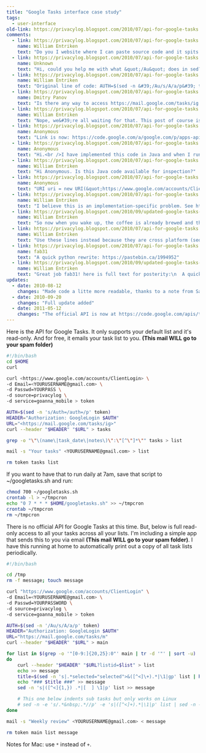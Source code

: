 ```yaml
---
title: "Google Tasks interface case study"
tags: 
  - user-interface
old-link: https://privacylog.blogspot.com/2010/07/api-for-google-tasks.html
comments:
  - link: https://privacylog.blogspot.com/2010/07/api-for-google-tasks.html#comment-1266984756256625365
    name: William Entriken
    text: "Do you I website where I can paste source code and it spits out color coded source code. Then I can view source and use that HTML in Blogger?"
  - link: https://privacylog.blogspot.com/2010/07/api-for-google-tasks.html#comment-2060840064657776386
    name: Unknown
    text: "Hi, could you help me with what &quot;/Au&quot; does in sed?"
  - link: https://privacylog.blogspot.com/2010/07/api-for-google-tasks.html#comment-5487480985337868919
    name: William Entriken
    text: "Original line of code: AUTH=$(sed -n &#39;/Au/s/A/a/p&#39; token)<br /><br />Sure, since sed is in -n (non-print mode), this matches lines with /Au/ and then /p (prints) them, as opposed to printing every line with an A in it.<br /><br />Of course a more straightforward approach is just s/Auth/auth/p which does the same thing. I&#39;ll put that in the post."
  - link: https://privacylog.blogspot.com/2010/07/api-for-google-tasks.html#comment-5980874342536393858
    name: Dmitry Panov
    text: "Is there any way to access https://mail.google.com/tasks/ig using oAuth or any other method that does not require asking the user to provide their password?"
  - link: https://privacylog.blogspot.com/2010/07/api-for-google-tasks.html#comment-6630544480703234066
    name: William Entriken
    text: "Nope, we&#39;re all waiting for that. This post of course is just a workaround. Feel free to vote on that feature at https://code.google.com/p/gdata-issues/issues/detail?id=987"
  - link: https://privacylog.blogspot.com/2010/07/api-for-google-tasks.html#comment-2242072845428836004
    name: Anonymous
    text: "Link is now: https://code.google.com/a/google.com/p/apps-api-issues/issues/detail?id=985"
  - link: https://privacylog.blogspot.com/2010/07/api-for-google-tasks.html#comment-1836539023307212689
    name: Anonymous
    text: "Hi.<br />I have implemented this code in Java and when I run it no Android simulator I get:<br />P3P: CP=&quot;This is not a P3P policy! See https://www.google.com/support/accounts/bin/answer.py?hl=en&amp;answer=151657<br /><br />Can you advise please?"
  - link: https://privacylog.blogspot.com/2010/07/api-for-google-tasks.html#comment-8998431398257638939
    name: William Entriken
    text: "Hi Anonymous. Is this Java code available for inspection?"
  - link: https://privacylog.blogspot.com/2010/07/api-for-google-tasks.html#comment-504787483224176182
    name: Anonymous
    text: "URI uri = new URI(&quot;https://www.google.com/accounts/ClientLogin?Email=user@gmail.com&amp;Passwd=pass&amp;source=privacylog&amp;service=goanna_mobile&quot;);   <br />   HttpPost post = new HttpPost(uri);<br />   HttpClient client = new DefaultHttpClient();<br />   HttpResponse response1 = client.execute(post);<br /><br />   InputStreamReader isr = new  InputStreamReader(response1.getEntity().getContent(),&quot;UTF-8&quot;);<br />   <br />   char buff[] = new char[ (int) response1.getEntity().getContentLength()];<br />   int n;<br />   StringBuffer sb = new StringBuffer();<br />   while ((n = isr.read(buff, 0, (int)response1.getEntity().getContentLength() - 1)) &gt; 0) {<br />    sb.append(buff, 0, n);<br />   }<br />   String a = sb.toString();  <br />   String arr[] = a.split(&quot;\n&quot;);<br />   String auth[] = arr[2].split(&quot;=&quot;); <br />   isr.close();<br />   <br />   URI uri1 = new URI(&quot;https://mail.google.com/tasks/ig&quot;);   <br />   HttpGet post1 = new HttpGet(uri1);     <br />   post1.addHeader(&quot;Authorization&quot;,&quot;GoogleLogin auth=&quot; + auth[1].trim());   <br />   HttpResponse response = client.execute(post1);<br />      <br />   isr = new  InputStreamReader(response.getEntity().getContent(),&quot;UTF-8&quot;);   <br />   buff = new char[ (int) response.getEntity().getContentLength()]; <br />   sb = new StringBuffer();<br />   while ((n = isr.read(buff, 0, (int)response.getEntity().getContentLength() - 1)) &gt; 0) {<br />    sb.append(buff, 0, n);<br />   }<br />   a = sb.toString();  //as String is easy ...  but with <br />   isr.close();<br /><br /><br />In response header i get the above message."
  - link: https://privacylog.blogspot.com/2010/07/api-for-google-tasks.html#comment-8317443337365296651
    name: William Entriken
    text: "I believe this is an implementation-specific problem. See https://groovy.329449.n5.nabble.com/Httpbuider-issues-td396109.html<br /><br />I couldn&#39;t find an Android Simulator out there, but low level problems like this might be investigated with ethereal.<br /><br />It doen&#39;t affect you, but there&#39;s a new version of this post at https://privacylog.blogspot.com/2010/09/updated-google-tasks-api.html"
  - link: https://privacylog.blogspot.com/2010/09/updated-google-tasks-api.html#comment-5436550335630525755
    name: William Entriken
    text: "So now when you wake up, the coffee is already brewed and the task list is automatically printed. Put a wireless printer in the kitchen. No, I&#39;m serious."
  - link: https://privacylog.blogspot.com/2010/07/api-for-google-tasks.html#comment-1119236104878685268
    name: William Entriken
    text: "Use these lines instead because they are cross platform (sed parses escape sequences differently on Mac and Linux):\n  title=$(perl -ne &#39;die \"$1\\n\" for m/&quot;selected&quot;&gt;([^&lt;]+).*/&#39; list 2&gt;&amp;1)\n  perl -ne &#39;print \"[ ]  $1\\n\" for m/&quot;text&quot;&gt;([^&lt;]+)/&#39; list &gt;&gt; message"
  - link: https://privacylog.blogspot.com/2010/07/api-for-google-tasks.html#comment-649013821744843694
    name: fab31
    text: "A quick python rewrite: https://pastebin.ca/1994952"
  - link: https://privacylog.blogspot.com/2010/09/updated-google-tasks-api.html#comment-unknown
    name: William Entriken
    text: "Great job fab31! here is full text for posterity:\n  A quick python rewrite, can be a start to clean up & improve...\n\n```python\n#!/usr/bin/env python\nYOURUSENAME = raw_input('login:')\nYOURPASSWORD = raw_input('password:')\n\nimport re\nfrom urllib import urlencode\nimport urllib2 as urllib\n\nlogin = urllib.urlopen('https://www.google.com/accounts/ClientLogin', data=urlencode({\n  'Email'  : YOURUSENAME+'@gmail.com' ,\n  'Passwd' : YOURPASSWORD             ,\n  'source' : 'privacylog'             ,\n  'service': 'goanna_mobile'          ,\n}))\n\ntoken = login.read()\nAUTH = (line.split('=', 1)[1] for line in token.split('\\n') if line.startswith('Auth=')).next()\nHEADER = {'Authorization': 'GoogleLogin auth='+AUTH}\nURL = \"https://mail.google.com/tasks/m\"\nmain = urllib.urlopen(urllib.Request(URL, headers=HEADER))\n\ndata = main.read()\nfile('/tmp/out.html', 'w').write(data)\n\nr = re.compile('.*\"([0-9:]{20,25}:0)\"')\nr2 = re.compile('selected=\"selected\">([^<]+).*')\n#r3 = re.compile('<td +class=\"text\" *>(.*)')\nr3 = re.compile('(?ms)<input +type=\"checkbox\" +name=\"tc\" +value=\"(\\d+:\\d+:\\d+)\".*?class=\"text\"> *(.*?) *</td></tr>$')\n\nfor line in data.split('\\n'):\n  m = r.match(line)\n  if m:\n    list_id = m.groups()[0]\n    site = urllib.urlopen(urllib.Request(URL+\"?listid=\"+list_id, headers=HEADER))\n    content = site.read()\n    title = r2.findall(content)[0]\n    tasks = r3.findall(content)\n    print title.center(80)\n    for t in tasks:\n      if t:\n        print t\n    open('/tmp/tid_'+list_id, 'w').write(content)\n```"
updates:
  - date: 2010-08-12
    changes: "Made code a litte more readable, thanks to a note from Sandstrp, see comments."
  - date: 2010-09-20
    changes: "Full update added"
  - date: 2011-05-12
    changes: "The official API is now at https://code.google.com/apis/tasks/index.html thanks to Josh for the ping."
---
```


Here is the API for Google Tasks. It only supports your default list and it's read-only. And for free, it emails your task list to you. <b>(This mail WILL go to your spam folder)</b>

```sh
#!/bin/bash
cd $HOME
curl 

curl <https://www.google.com/accounts/ClientLogin> \
-d Email=<YOURUSERNAME@gmail.com> \
-d Passwd=YOURPASS \
-d source=privacylog \
-d service=goanna_mobile > token

AUTH=$(sed -n 's/Auth=/auth=/p' token)
HEADER="Authorization: GoogleLogin $AUTH"
URL="<https://mail.google.com/tasks/ig>"
curl --header "$HEADER" "$URL" > tasks

grep -o "\"\(name\|task_date\|notes\)\":\"[^\"]*\"" tasks > list

mail -s "Your tasks" <YOURUSERNAME@gmail.com> > list

rm token tasks list
```

If you want to have that to run daily at 7am, save that script to ~/googletasks.sh and run:

```sh
chmod 700 ~/googletasks.sh
crontab -l > ~/tmpcron
echo "0 7 * * * $HOME/googletasks.sh" >> ~/tmpcron
crontab ~/tmpcron
rm ~/tmpcron
```

There is no official API for Google Tasks at this time. But, below is full read-only access to all your tasks across all your lists. I'm including a simple app that sends this to you via email **(This mail WILL go to your spam folder)**. I have this running at home to automatically print out a copy of all task lists periodically.

```bash
#!/bin/bash

cd /tmp
rm -f message; touch message

curl "https://www.google.com/accounts/ClientLogin" \
-d Email=<YOURUSERNAME@gmail.com> \
-d Passwd=YOURPASSWORD \
-d source=privacylog \
-d service=goanna_mobile > token

AUTH=$(sed -n '/Au/s/A/a/p' token)
HEADER="Authorization: GoogleLogin $AUTH"
URL="https://mail.google.com/tasks/m"
curl --header "$HEADER" "$URL" > main

for list in $(grep -o '"[0-9:]{20,25}:0"' main | tr -d '"' | sort -u)
do
    curl --header "$HEADER" "$URL?listid=$list" > list
    echo >> message
    title=$(sed -n 's|.*selected="selected">&([^<]\+).*|\1|gp' list | head -n1)
    echo "### $title ###" >> message
    sed -n 's|([^<]{1,}) .*|[  ] \1|p' list >> message

    # This one below indents sub tasks but only works on Linux
    # sed -n -e 's/.*&nbsp;.*//p' -e 's|([^<]+).*|\1|p' list | sed -n -e '/./!{N;s/\n/  /}' -e '/./p' | sed 's/^/[ ]  /' >> message
done

mail -s "Weekly review" <YOURUSERNAME@gmail.com> < message

rm token main list message
```

Notes for Mac: use `*` instead of `+`.
